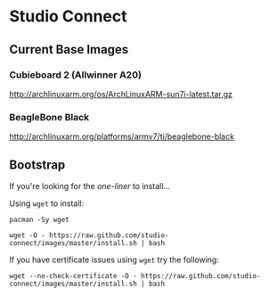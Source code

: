# Studio Connect

## Current Base Images

### Cubieboard 2 (Allwinner A20)

http://archlinuxarm.org/os/ArchLinuxARM-sun7i-latest.tar.gz

### BeagleBone Black

http://archlinuxarm.org/platforms/armv7/ti/beaglebone-black

## Bootstrap

If you're looking for the *one-liner* to install...


Using ``wget`` to install:

```pacman -Sy wget```

```wget -O - https://raw.github.com/studio-connect/images/master/install.sh | bash```


If you have certificate issues using ``wget`` try the following:

```wget --no-check-certificate -O - https://raw.github.com/studio-connect/images/master/install.sh | bash```
